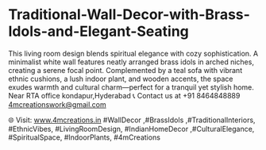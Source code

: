 # Traditional-Wall-Decor-with-Brass-Idols-and-Elegant-Seating
 This living room design blends spiritual elegance with cozy sophistication. A minimalist white wall features neatly arranged brass idols in arched niches, creating a serene focal point. 
Complemented by a teal sofa with vibrant ethnic cushions, a lush indoor plant, and wooden accents, the space exudes warmth and cultural charm—perfect for a tranquil yet stylish home.
Near RTA office  kondapur,Hyderabad
📞 Contact us at +91 8464848889
4mcreationswork@gmail.com

 🌐 Visit: www.4mcreations.in 
 #WallDecor ,#BrassIdols ,#TraditionalInteriors, #EthnicVibes, #LivingRoomDesign, #IndianHomeDecor ,#CulturalElegance, #SpiritualSpace, #IndoorPlants, #4mCreations

